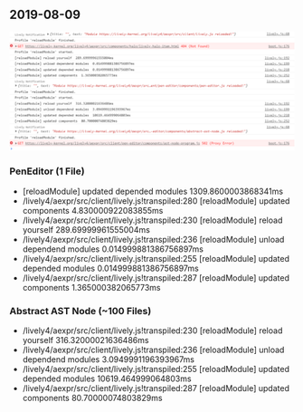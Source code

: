## 2019-08-09

![](reloadModuleToSlow.png)

### PenEditor (1 File)
- [reloadModule] updated depended modules  1309.8600003868341ms
- /lively4/aexpr/src/client/lively.js!transpiled:280 [reloadModule] updated components  4.830000922083855ms
- /lively4/aexpr/src/client/lively.js!transpiled:230 [reloadModule] reload yourself  289.69999961555004ms
- /lively4/aexpr/src/client/lively.js!transpiled:236 [reloadModule] unload dependend modules  0.014999881386756897ms
- /lively4/aexpr/src/client/lively.js!transpiled:255 [reloadModule] updated depended modules  0.014999881386756897ms
- /lively4/aexpr/src/client/lively.js!transpiled:287 [reloadModule] updated components  1.365000382065773ms

### Abstract AST Node (~100 Files)

- /lively4/aexpr/src/client/lively.js!transpiled:230 [reloadModule] reload yourself  316.32000021636486ms
- /lively4/aexpr/src/client/lively.js!transpiled:236 [reloadModule] unload dependend modules  3.0949991196393967ms
- /lively4/aexpr/src/client/lively.js!transpiled:255 [reloadModule] updated depended modules  10619.464999064803ms
- /lively4/aexpr/src/client/lively.js!transpiled:287 [reloadModule] updated components  80.70000074803829ms